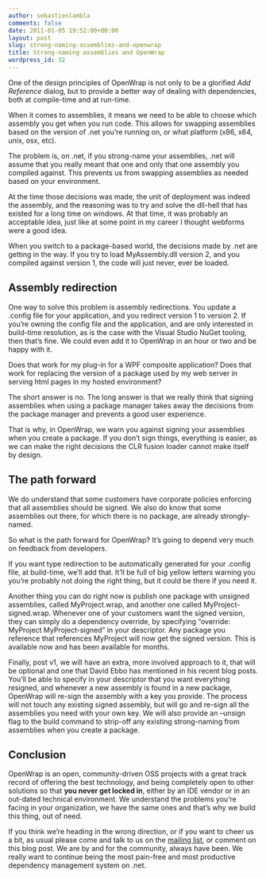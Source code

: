 ```yaml
---
author: sebastienlambla
comments: false
date: 2011-01-05 19:52:00+00:00
layout: post
slug: strong-naming-assemblies-and-openwrap
title: Strong-naming assemblies and OpenWrap
wordpress_id: 32
---
```


One of the design principles of OpenWrap is not only to be a glorified _Add Reference_ dialog, but to provide a better way of dealing with dependencies, both at compile-time and at run-time.

When it comes to assemblies, it means we need to be able to choose which assembly you get when you run code. This allows for swapping assemblies based on the version of .net you’re running on, or what platform (x86, x64, unix, osx, etc).

The problem is, on .net, if you strong-name your assemblies, .net will assume that you really meant that one and only that one assembly you compiled against. This prevents us from swapping assemblies as needed based on your environment.

At the time those decisions was made, the unit of deployment was indeed the assembly, and the reasoning was to try and solve the dll-hell that has existed for a long time on windows. At that time, it was probably an acceptable idea, just like at some point in my career I thought webforms were a good idea.

When you switch to a package-based world, the decisions made by .net are getting in the way. If you try to load MyAssembly.dll version 2, and you compiled against version 1, the code will just never, ever be loaded.

## Assembly redirection

One way to solve this problem is assembly redirections. You update a .config file for your application, and you redirect version 1 to version 2. If you’re owning the config file and the application, and are only interested in build-time resolution, as is the case with the Visual Studio NuGet tooling, then that’s fine. We could even add it to OpenWrap in an hour or two and be happy with it.

Does that work for my plug-in for a WPF composite application? Does that work for replacing the version of a package used by my web server in serving html pages in my hosted environment?

The short answer is no. The long answer is that we really think that signing assemblies when using a package manager takes away the decisions from the package manager and prevents a good user experience.

That is why, in OpenWrap, we warn you against signing your assemblies when you create a package. If you don’t sign things, everything is easier, as we can make the right decisions the CLR fusion loader cannot make itself by design.

## The path forward

We do understand that some customers have corporate policies enforcing that all assemblies should be signed. We also do know that some assemblies out there, for which there is no package, are already strongly-named.

So what is the path forward for OpenWrap? It’s going to depend very much on feedback from developers.

If you want type redirection to be automatically generated for your .config file, at build-time, we’ll add that. It’ll be full of big yellow letters warning you you’re probably not doing the right thing, but it could be there if you need it.

Another thing you can do right now is publish one package with unsigned assemblies, called MyProject.wrap, and another one called MyProject-signed.wrap. Whenever one of your customers want the signed version, they can simply do a dependency override, by specifying “override: MyProject MyProject-signed” in your descriptor. Any package you reference that references MyProject will now get the signed version. This is available now and has been available for months.

Finally, post v1, we will have an extra, more involved approach to it, that will be optional and one that David Ebbo has mentioned in his recent blog posts. You’ll be able to specify in your descriptor that you want everything resigned, and whenever a new assembly is found in a new package, OpenWrap will re-sign the assembly with a key you provide. The process will not touch any existing signed assembly, but will go and re-sign all the assemblies you need with your own key. We will also provide an –unsign flag to the build command to strip-off any existing strong-naming from assemblies when you create a package.

## Conclusion

OpenWrap is an open, community-driven OSS projects with a great track record of offering the best technology, and being completely open to other solutions so that **you never get locked in**, either by an IDE vendor or in an out-dated technical environment. We understand the problems you’re facing in your organization, we have the same ones and that’s why we build this thing, out of need.

If you think we’re heading in the wrong direction, or if you want to cheer us a bit, as usual please come and talk to us on the [mailing list](http://http://groups.google.com/group/openwrap-devel), or comment on this blog post. We are by and for the community, always have been. We really want to continue being the most pain-free and most productive dependency management system on .net.
